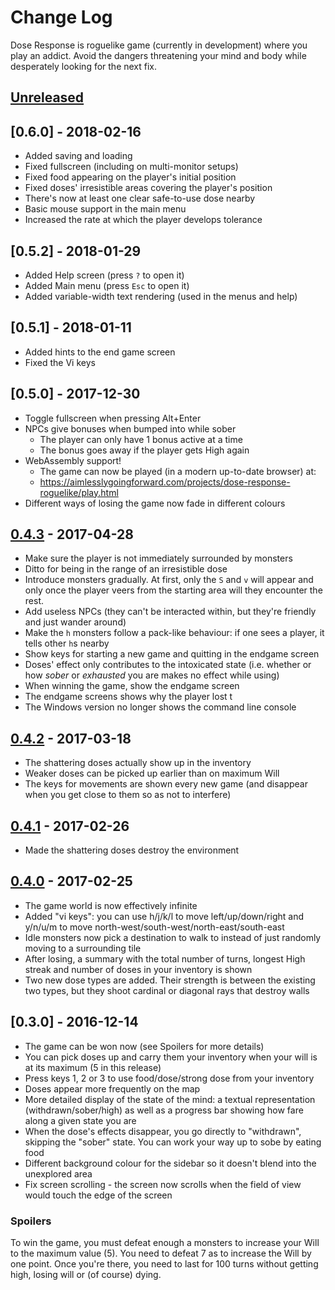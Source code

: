 # Change Log

Dose Response is roguelike game (currently in development) where you
play an addict. Avoid the dangers threatening your mind and body while
desperately looking for the next fix.

## [Unreleased]


## [0.6.0] - 2018-02-16
- Added saving and loading
- Fixed fullscreen (including on multi-monitor setups)
- Fixed food appearing on the player's initial position
- Fixed doses' irresistible areas covering the player's position
- There's now at least one clear safe-to-use dose nearby
- Basic mouse support in the main menu
- Increased the rate at which the player develops tolerance


## [0.5.2] - 2018-01-29
- Added Help screen (press `?` to open it)
- Added Main menu (press `Esc` to open it)
- Added variable-width text rendering (used in the menus and help)


## [0.5.1] - 2018-01-11
- Added hints to the end game screen
- Fixed the Vi keys


## [0.5.0] - 2017-12-30
- Toggle fullscreen when pressing Alt+Enter
- NPCs give bonuses when bumped into while sober
  - The player can only have 1 bonus active at a time
  - The bonus goes away if the player gets High again
- WebAssembly support!
  - The game can now be played (in a modern up-to-date browser) at:
  - https://aimlesslygoingforward.com/projects/dose-response-roguelike/play.html
- Different ways of losing the game now fade in different colours


## [0.4.3] - 2017-04-28

- Make sure the player is not immediately surrounded by monsters
- Ditto for being in the range of an irresistible dose
- Introduce monsters gradually. At first, only the `S` and `v` will
  appear and only once the player veers from the starting area will
  they encounter the rest.
- Add useless NPCs (they can't be interacted within, but they're
  friendly and just wander around)
- Make the `h` monsters follow a pack-like behaviour: if one sees a
  player, it tells other `h`s nearby
- Show keys for starting a new game and quitting in the endgame screen
- Doses' effect only contributes to the intoxicated state (i.e.
  whether or how *sober* or *exhausted* you are makes no effect while
  using)
- When winning the game, show the endgame screen
- The endgame screens shows why the player lost t
- The Windows version no longer shows the command line console


## [0.4.2] - 2017-03-18

- The shattering doses actually show up in the inventory
- Weaker doses can be picked up earlier than on maximum Will
- The keys for movements are shown every new game (and disappear when you get
  close to them so as not to interfere)


## [0.4.1] - 2017-02-26

- Made the shattering doses destroy the environment


## [0.4.0] - 2017-02-25

- The game world is now effectively infinite
- Added "vi keys": you can use h/j/k/l to move left/up/down/right and
  y/n/u/m to move north-west/south-west/north-east/south-east
- Idle monsters now pick a destination to walk to instead of just
  randomly moving to a surrounding tile
- After losing, a summary with the total number of turns, longest High
  streak and number of doses in your inventory is shown
- Two new dose types are added. Their strength is between the existing
  two types, but they shoot cardinal or diagonal rays that destroy
  walls


## [0.3.0] - 2016-12-14

- The game can be won now (see Spoilers for more details)
- You can pick doses up and carry them your inventory when your will
  is at its maximum (5 in this release)
- Press keys 1, 2 or 3 to use food/dose/strong dose from your
  inventory
- Doses appear more frequently on the map
- More detailed display of the state of the mind: a textual
  representation (withdrawn/sober/high) as well as a progress bar
  showing how fare along a given state you are
- When the dose's effects disappear, you go directly to "withdrawn",
  skipping the "sober" state. You can work your way up to sobe by
  eating food
- Different background colour for the sidebar so it doesn't blend into
  the unexplored area
- Fix screen scrolling - the screen now scrolls when the field of view
  would touch the edge of the screen


### Spoilers

To win the game, you must defeat enough a monsters to increase your
Will to the maximum value (5). You need to defeat 7 as to increase the
Will by one point. Once you're there, you need to last for 100 turns
without getting high, losing will or (of course) dying.


[Unreleased]: https://github.com/tomassedovic/dose-response/compare/v0.4.3...HEAD
[0.4.3]: https://github.com/tomassedovic/dose-response/compare/v0.4.2...v0.4.3
[0.4.2]: https://github.com/tomassedovic/dose-response/compare/v0.4.1...v0.4.2
[0.4.1]: https://github.com/tomassedovic/dose-response/compare/v0.4.0...v0.4.1
[0.4.0]: https://github.com/tomassedovic/dose-response/compare/v0.3.0...v0.4.0
